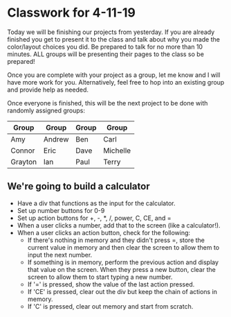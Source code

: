 # Classwork for 4-11-19

Today we will be finishing our projects from yesterday. If you are already finished you get to present it to the class and talk about why you made the color/layout choices you did. Be prepared to talk for no more than 10 minutes. ALL groups will be presenting their pages to the class so be prepared!

Once you are complete with your project as a group, let me know and I will have more work for you. Alternatively, feel free to hop into an existing group and provide help as needed.

Once everyone is finished, this will be the next project to be done with randomly assigned groups:

| Group   | Group  | Group | Group    |
|---------|--------|-------|----------|
| Amy     | Andrew | Ben   | Carl     |
| Connor  | Eric   | Dave  | Michelle |
| Grayton | Ian    | Paul  | Terry    |


## We're going to build a calculator
* Have a div that functions as the input for the calculator.
* Set up number buttons for 0-9
* Set up action buttons for +, -, *, /, power, C, CE, and =
* When a user clicks a number, add that to the screen (like a calculator!).
* When a user clicks an action button, check for the following:
    * If there's nothing in memory and they didn't press =, store the current value in memory and then clear the screen to allow them to input the next number.
    * If something is in memory, perform the previous action and display that value on the screen. When they press a new button, clear the screen to allow them to start typing a new number.
    * If '=' is pressed, show the value of the last action pressed.
    * If 'CE' is pressed, clear out the div but keep the chain of actions in memory.
    * If 'C' is pressed, clear out memory and start from scratch.